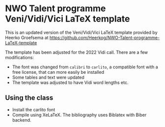 # NWO Talent programme Veni/Vidi/Vici LaTeX template

This is an updated version of the Veni/Vidi/Vici LaTeX template provided by Heerko Groefsema at https://github.com/Heerkog/NWO-Talent-programme-LaTeX-template

The template has been adjusted for the 2022 Vidi call. There are a few modifications:

* The font was changed from `calibri` to `carlito`, a compatible font with a free license, that can more easily be installed
* Some tables and text were updated
* The template was adjusted to have Vidi word lengths etc.

## Using the class

* Install the carlito font
* Compile using XeLaTeX. The bibliography uses Biblatex with Biber backend.
